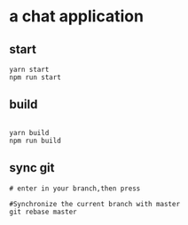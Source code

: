 # a chat application

## start

```
yarn start
npm run start
```

## build

```

yarn build
npm run build

```

## sync git

```shell
# enter in your branch,then press

#Synchronize the current branch with master
git rebase master

```
